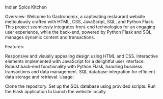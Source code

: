 Indian Spice Kitchen

Overview:
Welcome to Gastronomix, a captivating restaurant website meticulously crafted with HTML, CSS, JavaScript, SQL, and Python Flask. This project seamlessly integrates front-end technologies for an engaging user experience, while the back-end, powered by Python Flask and SQL, manages dynamic content and transactions.

Features:

Responsive and visually appealing design using HTML and CSS.
Interactive elements implemented with JavaScript for a delightful user interface.
Robust back-end functionality with Python Flask, handling business transactions and data management.
SQL database integration for efficient data storage and retrieval.
Usage:

Clone the repository.
Set up the SQL database using provided scripts.
Run the Flask application to launch the website locally.
